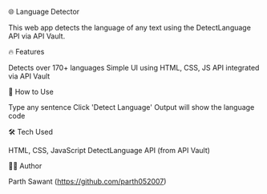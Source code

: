 🌐 Language Detector

This web app detects the language of any text using the DetectLanguage API via API Vault.

🔥 Features

Detects over 170+ languages
Simple UI using HTML, CSS, JS
API integrated via API Vault

🚀 How to Use

Type any sentence
Click 'Detect Language'
Output will show the language code

🛠 Tech Used

HTML, CSS, JavaScript
DetectLanguage API (from API Vault)

👨‍💻 Author

Parth Sawant (https://github.com/parth052007)
